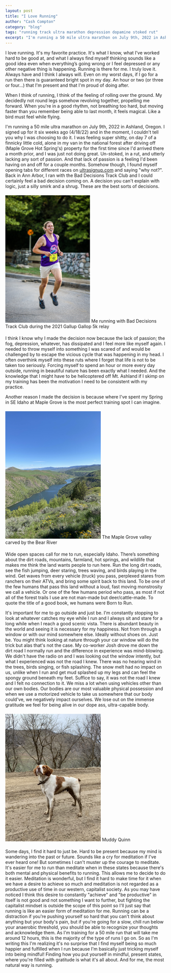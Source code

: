```yaml
---
layout: post
title: "I Love Running"
author: "Cash Compton"
category: "blog"
tags: "running track ultra marathon depression dopamine stoked rut"
excerpt: "I'm running a 50 mile ultra marathon on July 9th, 2022 in Ashland, Oregon. I signed up for it two weeks ago and in the moment, I couldn't tell you why, just \"why not?\"."
---
```


I love running. It's my favorite practice. It's what I know, what I've worked hard to be good at, and what I always find myself thinking sounds like a good idea even when everything’s going wrong or I feel depressed or any other negative thing is happening. Running is there for me. I truly love it. Always have and I think I always will. Even on my worst days, if I go for a run then there is guaranteed bright spot in my day. An hour or two (or three or four...) that I'm present and that I'm proud of doing after.

When I think of running, I think of the feeling of rolling over the ground. My decidedly not round legs somehow revolving together, propelling me forward. When you're in a good rhythm, not breathing too hard, but moving faster than you remember being able to last month, it feels magical. Like a bird must feel while flying.

I'm running a 50 mile ultra marathon on July 9th, 2022 in Ashland, Oregon. I signed up for it six weeks ago (4/18/22) and in the moment, I couldn't tell you why I was choosing to do it. I was feeling super shitty, on day 7 of a finnicky little cold, alone in my van in the national forest after driving off (Maple Grove Hot Spring's) property for the first time since I'd arrived there a month prior, and I was just not doing great. Un-stoked, in a rut, and utterly lacking any sort of passion. And that lack of passion is a feeling I'd been having on and off for a couple months. Somehow though, I found myself opening tabs for different races on [ultrasignup.com](https://ultrasignup.com/register.aspx?did=89173) and saying "why not?". Back in Ann Arbor, I ran with the Bad Decisions Track Club and I could certainly feel a bad decision coming on. A decision you can't explain with logic, just a silly smirk and a shrug. These are the best sorts of decisions.

<div class="col center body-small" style="margin:20px 0;">
  <img src="/public/running/BDTC.JPG" style="max-height:400px;" />
  Me running with Bad Decisions Track Club during the 2021 Gallup Gallop 5k relay
</div>

I think I know why I made the decision now because the lack of passion; the fog, depression, whatever, has dissipated and I feel more like myself again. I needed to throw myself into something I was scared of and would be challenged by to escape the vicious cycle that was happening in my head. I often overthink myself into these ruts where I forget that life is not to be taken too seriously. Forcing myself to spend an hour or more every day outside, running in beautiful nature has been exactly what I needed. And the knowledge that I might have to be helicoptered off Mt. Ashland if I skimp on my training has been the motivation I need to be consistent with my practice.

Another reason I made the decision is because where I've spent my Spring in SE Idaho at Maple Grove is the most perfect training spot I can imagine.

<div class="col center body-small" style="margin:20px 0;">
  <img src="/public/running/valley.jpeg" style="max-height:400px;" />
  The Maple Grove valley carved by the Bear River
</div>

Wide open spaces call for me to run, especially Idaho. There’s something about the dirt roads, mountains, farmland, hot springs, and wildlife that makes me think the land wants people to run here. Run the long dirt roads, see the fish jumping, deer staring, trees waving, and birds playing in the wind. Get waves from every vehicle (truck) you pass, perplexed stares from ranchers on their ATVs, and bring some spirit back to this land. To be one of the few humans that pass this land without a loud, fast moving monstrosity we call a vehicle. Or one of the few humans period who pass, as most if not all of the forest trails I use are not man-made but deer/cattle-made. To quote the title of a good book, we humans were Born to Run.

It's important for me to go outside and just be. I'm constantly stopping to look at whatever catches my eye while I run and I always sit and stare for a long while when I reach a good scenic vista. There is abundant beauty in the world and seeing it is necessary for my happiness. Not from through a window or with our mind somewhere else. Ideally without shoes on. Just be. You might think looking at nature through your car window will do the trick but alas that's not the case. My co-worker Josh drove me down the dirt road I normally run and the difference in experience was mind-blowing. We didn't have the radio on and I was looking out the window intently, but what I experienced was not the road I knew. There was no hearing wind in the trees, birds singing, or fish splashing. The snow melt had no impact on us, unlike when I run and get mud splashed up my legs and can feel the spongy ground beneath my feet. Suffice to say, it was not the road I knew and I felt no connection to it. We miss a lot when using vehicles other than our own bodies. Our bodies are our most valuable physical possession and when we use a motorized vehicle to take us somewhere that our body could've, we negatively impact ourselves. We lose out on the immense gratitude we feel for being alive in our dope ass, ultra-capable body.

<div class="col center body-small" style="margin:20px 0;">
  <img src="/public/running/muddy-quinn.jpeg" style="max-height:400px;" />
  Muddy Quinn
</div>

Some days, I find it hard to just be. Hard to be present because my mind is wandering into the past or future. Sounds like a cry for meditation if I've ever heard one! But sometimes I can't muster up the courage to meditate. It's easier for me to run than meditate when in these states because there's both mental and physical benefits to running. This allows me to decide to do it easier. Meditation is wonderful, but I find it hard to make time for it when we have a desire to achieve so much and meditation is not regarded as a productive use of time in our western, capitalist society. As you may have noticed I think this desire to constantly "achieve" and "be productive" in itself is not good and not something I want to further, but fighting the capitalist mindset is outside the scope of this point so I'll just say that running is like an easier form of meditation for me. Running can be a distraction if you're pushing yourself so hard that you can't think about anything but your body's pain, but if you're going for a slow, chill run below your anaerobic threshold, you should be able to recognize your thoughts and acknowledge them. As I'm training for a 50 mile run that will take me around 12 hours, this is the majority of the type of runs I go on. So as I'm writing this I'm realizing it's no surprise that I find myself being so much happier and fulfilled when I run because I'm basically just tricking myself into being mindful! Finding how you put yourself in mindful, present states, where you're filled with gratitude is what it's all about. And for me, the most natural way is running.

